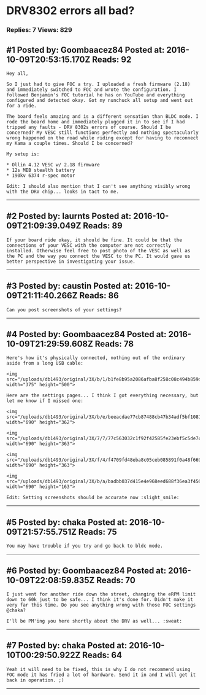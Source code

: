 # DRV8302 errors all bad?

### Replies: 7 Views: 829

## \#1 Posted by: Goombaacez84 Posted at: 2016-10-09T20:53:15.170Z Reads: 92

```
Hey all,

So I just had to give FOC a try. I uploaded a fresh firmware (2.18) and immediately switched to FOC and wrote the configuration. I followed Benjamin's FOC tutorial he has on YouTube and everything configured and detected okay. Got my nunchuck all setup and went out for a ride.

The board feels amazing and is a different sensation than BLDC mode. I rode the board home and immediately plugged it in to see if I had tripped any faults - DRV 8302s errors of course. Should I be concerned? My VESC still functions perfectly and nothing spectacularly wrong happened on the road while riding except for having to reconnect my Kama a couple times. Should I be concerned?

My setup is:

* Ollin 4.12 VESC w/ 2.18 firmware
* 12s MEB stealth battery
* 190kv 6374 r-spec motor

Edit: I should also mention that I can't see anything visibly wrong with the DRV chip... looks in tact to me.
```

---
## \#2 Posted by: laurnts Posted at: 2016-10-09T21:09:39.049Z Reads: 89

```
If your board ride okay, it should be fine. It could be that the connections of your VESC with the computer are not correctly installed. Otherwise feel free to post photo of the VESC as well as the PC and the way you connect the VESC to the PC. It would gave us better perspective in investigating your issue.
```

---
## \#3 Posted by: caustin Posted at: 2016-10-09T21:11:40.266Z Reads: 86

```
Can you post screenshots of your settings?
```

---
## \#4 Posted by: Goombaacez84 Posted at: 2016-10-09T21:29:59.608Z Reads: 78

```
Here's how it's physically connected, nothing out of the ordinary aside from a long USB cable:

<img src="/uploads/db1493/original/3X/b/1/b1fe8b95a2086afba8f258c08c494b859d44f0ea.jpg" width="375" height="500">

Here are the settings pages... I think I got everything necessary, but let me know if I missed one:

<img src="/uploads/db1493/original/3X/b/e/beeacdae77cb87488cb47b34adf5bf108178af4d.png" width="690" height="362">

<img src="/uploads/db1493/original/3X/7/7/77c563032c1f92f42585fe23ebf5c5de7cb09624.png" width="690" height="363">

<img src="/uploads/db1493/original/3X/f/4/f4709fd48eba8c05ceb085891f0a48f669c4d62c.png" width="690" height="363">

<img src="/uploads/db1493/original/3X/b/a/badbb037d415e4e968eed688f36ea3f456af688b.png" width="690" height="163">

Edit: Setting screenshots should be accurate now :slight_smile:
```

---
## \#5 Posted by: chaka Posted at: 2016-10-09T21:57:55.751Z Reads: 75

```
You may have trouble if you try and go back to bldc mode.
```

---
## \#6 Posted by: Goombaacez84 Posted at: 2016-10-09T22:08:59.835Z Reads: 70

```
I just went for another ride down the street, changing the eRPM limit down to 60k just to be safe... I think it's done for. Didn't make it very far this time. Do you see anything wrong with those FOC settings @chaka?

I'll be PM'ing you here shortly about the DRV as well... :sweat:
```

---
## \#7 Posted by: chaka Posted at: 2016-10-10T00:29:50.922Z Reads: 64

```
Yeah it will need to be fixed, this is why I do not recommend using FOC mode it has fried a lot of hardware. Send it in and I will get it back in operation. ;)
```

---
